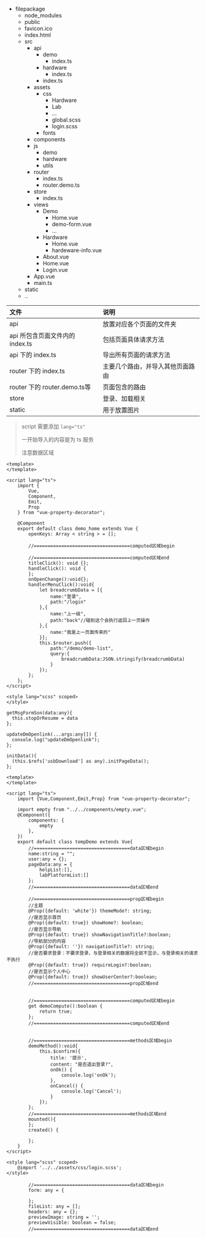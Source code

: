
- filepackage
  + node_modules
  + public
   - favicon.ico
   - index.html
  + src
    - api
      + demo
        - index.ts
      + hardware
        - index.ts
      + index.ts
    - assets
      + css
        - Hardware
        - Lab
        - ...
        - global.scss
        - login.scss
      + fonts
    - components
    - js
      + demo
      + hardware
      + utils
    - router
      + index.ts
      + router.demo.ts 
    - store
      + index.ts
    - views
      + Demo
        - Home.vue
        - demo-form.vue
        - ...
      + Hardware
        - Home.vue
        - hardeware-info.vue
      + About.vue
      + Home.vue
      + Login.vue
    - App.vue
    - main.ts
  + static
  + ..

文件 | 说明  
:- | :- 
api | 放置对应各个页面的文件夹
api 所包含页面文件内的 index.ts | 包括页面具体请求方法
api 下的 index.ts | 导出所有页面的请求方法  
router 下的 index.ts | 主要几个路由，并导入其他页面路由
router 下的 router.demo.ts等 | 页面包含的路由
store | 登录、加载相关
static | 用于放置图片

> script 需要添加 `lang="ts"`  
> 
> 一开始导入的内容是为 ts 服务  
> 
> 注意数据区域  
```
<template>
</template>

<script lang="ts">
	import {
		Vue,
		Component,
		Emit,
		Prop
	} from "vue-property-decorator";

	@Component
	export default class demo_home extends Vue {
		openKeys: Array < string > = [];

		//===================================computed区域begin
		
		//===================================computed区域end
		titleClick(): void {};
		handleClick(): void { 
		};
		onOpenChange():void{};
		handlerMenuClick():void{
			let breadcrumbData = [{
				name:"登录",
				path:"/login"
			},{
				name:"上一级",
				path:"back"//碰到这个会执行返回上一页操作
			},{
				name:"我是上一页面传来的"
			}];
			this.$router.push({
				path:"/demo/demo-list",
				query:{
					breadcrumbData:JSON.stringify(breadcrumbData)
				}
			});
		};
	};
</script>

<style lang="scss" scoped>
</style>
```

```
getMsgFormSon(data:any){
  this.stopOrResume = data
};

updateDmOpenlink(...args:any[]) {
  console.log("updateDmOpenlink");
};

initData(){
  (this.$refs['usbDownload'] as any).initPageData();
};
```

```
<template>
</template>

<script lang="ts">
	import {Vue,Component,Emit,Prop} from "vue-property-decorator";
	
	import empty from "../../components/empty.vue";
	@Component({
		components: {
			empty
		},
	})
	export default class tempDemo extends Vue{
		//===================================data区域begin
		name:string = "";
		user:any = {}; 
		pageData:any = {
			helpList:[],
			labPlatformList:[]
		};
		//===================================data区域end
		
		//===================================prop区域begin
		//主题
		@Prop({default: 'white'}) themeMode?: string;
		//是否显示首页
		@Prop({default: true}) showHome?: boolean;
		//是否显示导航
		@Prop({default: true}) showNavigationTitle?:boolean;
		//导航部分的内容
		@Prop({default: ''}) navigationTitle?: string;
		//是否要求登录：不要求登录，与登录相关的数据将全部不显示，与登录相关的请求不执行
		@Prop({default: true}) requireLogin?:boolean;
		//是否显示个人中心
		@Prop({default: true}) showUserCenter?:boolean;
		//===================================prop区域end
		
		
		//===================================computed区域begin
		get demoCompute():boolean {
		    return true;
		};
		//===================================computed区域end
		
		
		//===================================methods区域begin
		demoMethod():void{
			this.$confirm({
				title: '提示',
				content: "是否退出登录?",
				onOk() {
					console.log('onOk');
				},
				onCancel() {
					console.log('Cancel');
				}
			});
		};
		//===================================methods区域end
		mounted(){
		};
		created() {

		};
	}
</script>

<style lang="scss" scoped>
	@import '../../assets/css/login.scss';
</style>

```

```
		//===================================data区域begin
		form: any = {

		};
		fileList: any = [];
		headers: any = {};
		previewImage: string = '';
		previewVisible: boolean = false;
		//===================================data区域end
```
